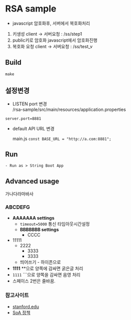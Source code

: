 # RSA sample
- javascript 암호화후, 서버에서 복호화처리
1. 키생성
  client -> 서버요청 : /ss/step1
2. public키로 암호화
  javascript에서 암호화진행
3. 복호화 요청
  client -> 서버요청 : /ss/test_v
  
## Build

```
make
```



## 설정변경
- LISTEN port 변경  
  /rsa-sample/src/main/resources/application.properties  

```
server.port=8881
```

- default API URL 변경 
  
  main.js ` const BASE_URL = "http://a.com:8881";  `
  

## Run
```
- Run as > String Boot App
```




## Advanced usage
가나다라마바사
### ABCDEFG
- **AAAAAAA settings**
  - ```timeout=5000``` 통신 타임아웃시간설정
  - **BBBBBBB settings**
    - CCCC
- 11111
  - 2222
    - 3333
    - 3333
  - 띄어쓰기 - 하이픈으로 
- **1111** **으로 양쪽에 감싸면 굵은글 처리
- ```1111``` ```으로 양쪽을 감싸면 음영 처리 
- 스페이스 2번은 줄바꿈.


### 참고사이트
  - [stanford.edu](http://www-cs-students.stanford.edu/~tjw/jsbn/)
  - [SoA 정책](./helpme.md)
